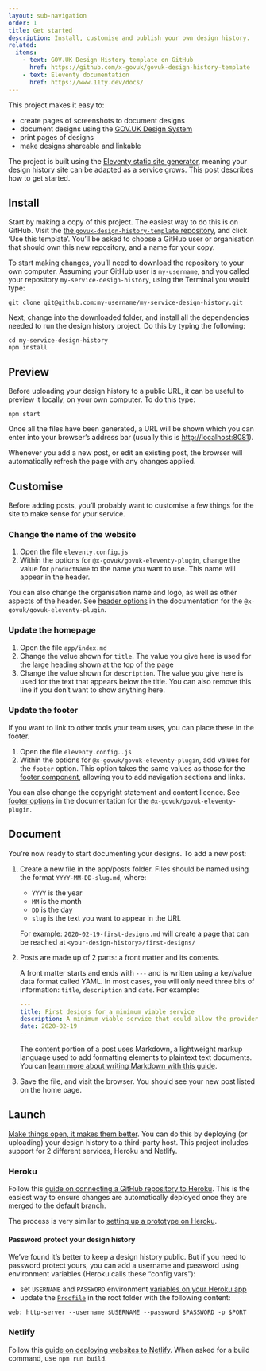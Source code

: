 ```yaml
---
layout: sub-navigation
order: 1
title: Get started
description: Install, customise and publish your own design history.
related:
  items:
    - text: GOV.UK Design History template on GitHub
      href: https://github.com/x-govuk/govuk-design-history-template
    - text: Eleventy documentation
      href: https://www.11ty.dev/docs/
---
```


This project makes it easy to:

- create pages of screenshots to document designs
- document designs using the [GOV.UK Design System](https://design-system.service.gov.uk/)
- print pages of designs
- make designs shareable and linkable

The project is built using the [Eleventy static site generator](https://www.11ty.dev/), meaning your design history site can be adapted as a service grows. This post describes how to get started.

## Install

Start by making a copy of this project. The easiest way to do this is on GitHub. Visit the [the `govuk-design-history-template` repository](https://github.com/x-govuk/govuk-design-history-template), and click ‘Use this template’. You’ll be asked to choose a GitHub user or organisation that should own this new repository, and a name for your copy.

To start making changes, you’ll need to download the repository to your own computer. Assuming your GitHub user is `my-username`, and you called your repository `my-service-design-history`, using the Terminal you would type:

```shell
git clone git@github.com:my-username/my-service-design-history.git
```

Next, change into the downloaded folder, and install all the dependencies needed to run the design history project. Do this by typing the following:

```shell
cd my-service-design-history
npm install
```

## Preview

Before uploading your design history to a public URL, it can be useful to preview it locally, on your own computer. To do this type:

```shell
npm start
```

Once all the files have been generated, a URL will be shown which you can enter into your browser’s address bar (usually this is <http://localhost:8081>).

Whenever you add a new post, or edit an existing post, the browser will automatically refresh the page with any changes applied.

## Customise

Before adding posts, you’ll probably want to customise a few things for the site to make sense for your service.

### Change the name of the website

1. Open the file `eleventy.config.js`
2. Within the options for `@x-govuk/govuk-eleventy-plugin`, change the value for `productName` to the name you want to use. This name will appear in the header.

You can also change the organisation name and logo, as well as other aspects of the header. See [header options](https://x-govuk.github.io/govuk-eleventy-plugin/options/#options-for-header) in the documentation for the `@x-govuk/govuk-eleventy-plugin`.

### Update the homepage

1. Open the file `app/index.md`
2. Change the value shown for `title`. The value you give here is used for the large heading shown at the top of the page
3. Change the value shown for `description`. The value you give here is used for the text that appears below the title. You can also remove this line if you don’t want to show anything here.

### Update the footer

If you want to link to other tools your team uses, you can place these in the footer.

1. Open the file `eleventy.config..js`
2. Within the options for `@x-govuk/govuk-eleventy-plugin`, add values for the `footer` option. This option takes the same values as those for the [footer component](https://design-system.service.gov.uk/components/footer/), allowing you to add navigation sections and links.

You can also change the copyright statement and content licence. See [footer options](https://x-govuk.github.io/govuk-eleventy-plugin/options/#options-for-footer) in the documentation for the `@x-govuk/govuk-eleventy-plugin`.

## Document

You’re now ready to start documenting your designs. To add a new post:

1. Create a new file in the app/posts folder. Files should be named using the format `YYYY-MM-DD-slug.md`, where:

   - `YYYY` is the year
   - `MM` is the month
   - `DD` is the day
   - `slug` is the text you want to appear in the URL

   For example: `2020-02-19-first-designs.md` will create a page that can be reached at `<your-design-history>/first-designs/`

2. Posts are made up of 2 parts: a front matter and its contents.

   A front matter starts and ends with `---` and is written using a key/value data format called YAML. In most cases, you will only need three bits of information: `title`, `description` and `date`. For example:

   ```yaml
   ---
   title: First designs for a minimum viable service
   description: A minimum viable service that could allow the providers to access and manage their ITT applications.
   date: 2020-02-19
   ---
   ```

   The content portion of a post uses Markdown, a lightweight markup language used to add formatting elements to plaintext text documents. You can [learn more about writing Markdown with this guide](https://www.markdownguide.org).

3. Save the file, and visit the browser. You should see your new post listed on the home page.

## Launch

[Make things open, it makes them better](https://www.gov.uk/guidance/government-design-principles#make-things-open-it-makes-things-better). You can do this by deploying (or uploading) your design history to a third-party host. This project includes support for 2 different services, Heroku and Netlify.

### Heroku

Follow this [guide on connecting a GitHub repository to Heroku](https://devcenter.heroku.com/articles/github-integration). This is the easiest way to ensure changes are automatically deployed once they are merged to the default branch.

The process is very similar to [setting up a prototype on Heroku](https://govuk-prototype-kit.herokuapp.com/docs/publishing-on-heroku).

#### Password protect your design history

We’ve found it’s better to keep a design history public. But if you need to password protect yours, you can add a username and password using environment variables (Heroku calls these “config vars”):

- set `USERNAME` and `PASSWORD` environment [variables on your Heroku app](https://devcenter.heroku.com/articles/config-vars#managing-config-vars)
- update the [`Procfile`](https://devcenter.heroku.com/articles/procfile) in the root folder with the following content:

```text
web: http-server --username $USERNAME --password $PASSWORD -p $PORT
```

### Netlify

Follow this [guide on deploying websites to Netlify](https://www.netlify.com/blog/2016/09/29/a-step-by-step-guide-deploying-on-netlify/). When asked for a build command, use `npm run build`.
